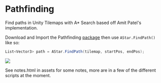 # Pathfinding
Find paths in Unity Tilemaps with A* Search based off Amit Patel's implementation.

Download and Import the Pathfinding [package](https://github.com/antonpantev/pathfinding/raw/master/Pathfinding.unitypackage) then use `AStar.FindPath()` like so:

```c#
List<Vector3> path = AStar.FindPath(tilemap, startPos, endPos);
```

<img src="https://raw.githubusercontent.com/antonpantev/pathfinding/master/PreviewImages/ScreenShot.png">

See notes.html in assets for some notes, more are in a few of the different scripts at the moment. 
